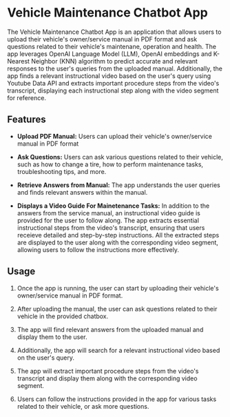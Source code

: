 # Vehicle Maintenance Chatbot App

The Vehicle Maintenance Chatbot App is an application that allows users to upload their vehicle's owner/service manual in PDF format and ask questions related to their vehicle's maintenane, operation and health. The app leverages OpenAI Language Model (LLM), OpenAI embeddings and K-Nearest Neighbor (KNN) algorithm to predict accurate and relevant responses to the user's queries from the uploaded manual. Additionally, the app finds a relevant instructional video based on the user's query using Youtube Data API and extracts important procedure steps from the video's transcript, displaying each instructional step along with the video segment for reference.

## Features

- **Upload PDF Manual:** Users can upload their vehicle's owner/service manual in PDF format

- **Ask Questions:** Users can ask various questions related to their vehicle, such as how to change a tire, how to perform maintenance tasks, troubleshooting tips, and more.

- **Retrieve Answers from Manual:** The app understands the user queries and finds relevant answers within the manual.

- **Displays a Video Guide For Mainetenance Tasks:** In addition to the answers from the service manual, an instructional video guide is provided for the user to follow along. The app extracts essential instructional steps from the video's transcript, ensuring that users receieve detailed and step-by-step instructions.
  All the extracted steps are displayed to the user along with the corresponding video segment, allowing users to follow the instructions more effectively.

## Usage

1. Once the app is running, the user can start by uploading their vehicle's owner/service manual in PDF format.

2. After uploading the manual, the user can ask questions related to their vehicle in the provided chatbox.

3. The app will find relevant answers from the uploaded manual and display them to the user.

4. Additionally, the app will search for a relevant instructional video based on the user's query.

5. The app will extract important procedure steps from the video's transcript and display them along with the corresponding video segment.

6. Users can follow the instructions provided in the app for various tasks related to their vehicle, or ask more questions.
